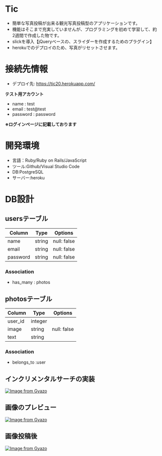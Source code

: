 # Tic
- 簡単な写真投稿が出来る観光写真投稿型のアプリケーションです。
- 機能はそこまで充実していませんが、プログラミングを初めて学習して、約2週間で作成した物です。
- slickを導入【jQueryベースの、スライダーを作成するためのプラグイン】
- herokuでのデプロイのため、写真がリセットさせます。

# 接続先情報
- デプロイ先: https://tic20.herokuapp.com/

**テスト用アカウント**
- name : test 
- email : test@test
- password : password

**※ログインページに記載しております**

# 開発環境　
- 言語：Ruby/Ruby on Rails/JavaScript
- ツール:Github/Visual Studio Code
- DB:PostgreSQL
- サーバー:heroku

# DB設計

## usersテーブル
|Column|Type|Options|
|------|----|-------|
|name|string|null: false | 
|email|string|null: false|
|password|string|null: false|

### Association
- has_many : photos

## photosテーブル
|Column|Type|Options|
|------|----|-------|
|user_id|integer||
|image|string|null: false|
|text|string||

### Association
- belongs_to :user

## インクリメンタルサーチの実装
[![Image from Gyazo](https://i.gyazo.com/079a7aed164fef04ac383956e7f6e947.gif)](https://gyazo.com/079a7aed164fef04ac383956e7f6e947)

## 画像のプレビュー
[![Image from Gyazo](https://i.gyazo.com/a3ee2e8a3a9148f36cf76c9533746253.gif)](https://gyazo.com/a3ee2e8a3a9148f36cf76c9533746253)

## 画像投稿後
[![Image from Gyazo](https://i.gyazo.com/16949d273e1116d93cd9fa45a5be49d1.gif)](https://gyazo.com/16949d273e1116d93cd9fa45a5be49d1)
